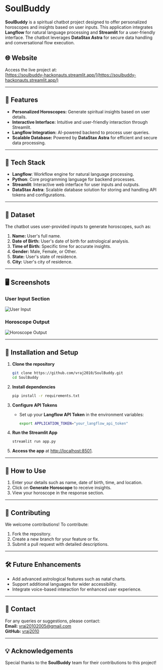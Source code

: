 # SoulBuddy

**SoulBuddy** is a spiritual chatbot project designed to offer personalized horoscopes and insights based on user inputs. This application integrates **Langflow** for natural language processing and **Streamlit** for a user-friendly interface. The chatbot leverages **DataStax Astra** for secure data handling and conversational flow execution.

## 🌐 Website  

Access the live project at:  
[https://soulbuddy-hackonauts.streamlit.app/](https://soulbuddy-hackonauts.streamlit.app/)

---

## 📖 Features

- **Personalized Horoscopes:** Generate spiritual insights based on user details.  
- **Interactive Interface:** Intuitive and user-friendly interaction through Streamlit.  
- **Langflow Integration:** AI-powered backend to process user queries.  
- **Scalable Database:** Powered by **DataStax Astra** for efficient and secure data processing.  

---

## 🚀 Tech Stack

- **Langflow**: Workflow engine for natural language processing.  
- **Python**: Core programming language for backend processes.  
- **Streamlit**: Interactive web interface for user inputs and outputs.  
- **DataStax Astra**: Scalable database solution for storing and handling API tokens and configurations.  

---

## 📂 Dataset

The chatbot uses user-provided inputs to generate horoscopes, such as:

1. **Name:** User's full name.  
2. **Date of Birth:** User's date of birth for astrological analysis.  
3. **Time of Birth:** Specific time for accurate insights.  
4. **Gender:** Male, Female, or Other.  
5. **State:** User's state of residence.  
6. **City:** User's city of residence.  

---

## 🖥 Screenshots

### User Input Section  
![User Input](https://github.com/vraj2010/SoulBuddy/Input.jpg)

### Horoscope Output  
![Horoscope Output](https://github.com/vraj2010/SoulBuddy/Output.jpg)

---

## 📜 Installation and Setup

1. **Clone the repository**  
   ```bash
   git clone https://github.com/vraj2010/SoulBuddy.git
   cd SoulBuddy
   ```

2. **Install dependencies**  
   ```bash
   pip install -r requirements.txt
   ```

3. **Configure API Tokens**  
   - Set up your **Langflow API Token** in the environment variables:  
     ```bash
     export APPLICATION_TOKEN="your_langflow_api_token"
     ```

4. **Run the Streamlit App**  
   ```bash
   streamlit run app.py
   ```

5. **Access the app** at [http://localhost:8501](http://localhost:8501).

---

## 🎯 How to Use

1. Enter your details such as name, date of birth, time, and location.  
2. Click on **Generate Horoscope** to receive insights.  
3. View your horoscope in the response section.  

---

## 🤝 Contributing

We welcome contributions! To contribute:  
1. Fork the repository.  
2. Create a new branch for your feature or fix.  
3. Submit a pull request with detailed descriptions.  

---

## 🛠️ Future Enhancements

- Add advanced astrological features such as natal charts.  
- Support additional languages for wider accessibility.  
- Integrate voice-based interaction for enhanced user experience.  

---

## 📧 Contact

For any queries or suggestions, please contact:  
**Email:** vraj20102005@gmail.com  
**GitHub:** [vraj2010](https://github.com/vraj2010)  

---

## 💡 Acknowledgements

Special thanks to the **SoulBuddy** team for their contributions to this project!
